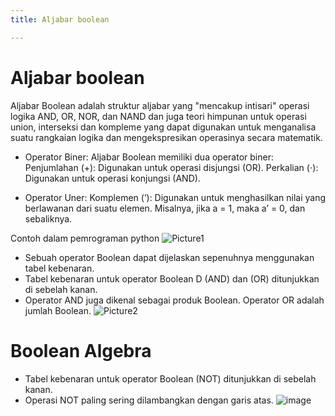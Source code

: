```yaml
---
title: Aljabar boolean

---
```


# Aljabar boolean
 Aljabar Boolean adalah struktur aljabar yang "mencakup intisari" operasi logika AND, OR, NOR, dan NAND dan juga teori himpunan untuk operasi union, interseksi dan kompleme yang dapat digunakan untuk menganalisa suatu rangkaian logika dan mengekspresikan operasinya secara matematik.
 
- Operator Biner:
Aljabar Boolean memiliki dua operator biner:
Penjumlahan (+): Digunakan untuk operasi disjungsi (OR).
Perkalian (⋅): Digunakan untuk operasi konjungsi (AND).

- Operator Uner:
Komplemen (’): Digunakan untuk menghasilkan nilai yang berlawanan dari suatu elemen. Misalnya, jika a = 1, maka a’ = 0, dan sebaliknya.

Contoh dalam pemrograman python
![Picture1](https://hackmd.io/_uploads/BJnnkQ5k1x.jpg)

- Sebuah operator Boolean dapat dijelaskan sepenuhnya menggunakan tabel kebenaran.  
- Tabel kebenaran untuk operator Boolean D (AND) dan (OR) ditunjukkan di sebelah kanan.  
- Operator AND  juga dikenal sebagai produk Boolean. Operator OR adalah jumlah Boolean.
![Picture2](https://hackmd.io/_uploads/S1rFl7ckJe.png)

# Boolean Algebra 
- Tabel kebenaran untuk operator Boolean (NOT) ditunjukkan di sebelah kanan.  
- Operasi NOT paling sering dilambangkan dengan garis atas. 
![image](https://hackmd.io/_uploads/Sk7Q-m51kx.png)
